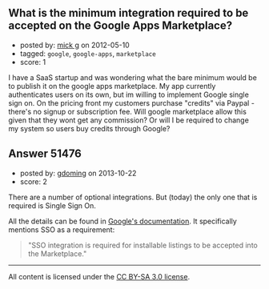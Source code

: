 ## What is the minimum integration required to be accepted on the Google Apps Marketplace?

- posted by: [mick g](https://stackexchange.com/users/-1/17157-mick-g) on 2012-05-10
- tagged: `google`, `google-apps`, `marketplace`
- score: 1

I have a SaaS startup and was wondering what the bare minimum would be to publish it on the google apps marketplace. My app currently authenticates users on its own, but im willing to implement Google single sign on. On the pricing front my customers purchase "credits" via Paypal - there's no signup or subscription fee. Will google marketplace allow this given that they wont get any commission? Or will I be required to change my system so users buy credits through Google?


## Answer 51476

- posted by: [gdoming](https://stackexchange.com/users/-1/27436-gdoming) on 2013-10-22
- score: 2

<p>There are a number of optional integrations. But (today) the only one that is required is Single Sign On.</p>

<p>All the details can be found in <a href="https://developers.google.com/google-apps/marketplace/" rel="nofollow">Google's documentation</a>. It specifically mentions SSO as a requirement:</p>

<blockquote>
  <p>"SSO integration is required for installable listings to be accepted into the Marketplace."</p>
</blockquote>




---

All content is licensed under the [CC BY-SA 3.0 license](https://creativecommons.org/licenses/by-sa/3.0/).
